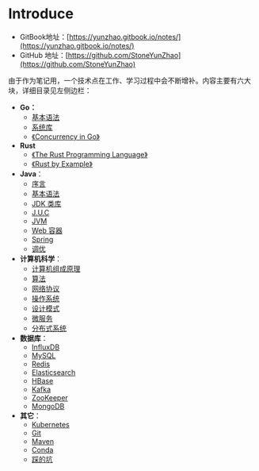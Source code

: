 # Introduce

* GitBook地址：[https://yunzhao.gitbook.io/notes/](https://yunzhao.gitbook.io/notes/)
* GitHub 地址：[https://github.com/StoneYunZhao](https://github.com/StoneYunZhao)

由于作为笔记用，一个技术点在工作、学习过程中会不断增补。内容主要有六大块，详细目录见左侧边栏：

* **Go：**
  * [基本语法](go/grammar/)
  * [系统库](go/system-library/)
  * [《Concurrency in Go》](go/concurrency-in-go.md)
* **Rust**
  * [《The Rust Programming Language》](rust/the-rust-programming-language.md)
  * [《Rust by Example》](rust/rust-by-example.md)
* **Java**：
  * [序言](java/preface.md)
  * [基本语法](java/grammar/)
  * [JDK 类库](java/class-libraries/)
  * [J.U.C](java/concurrency/)
  * [JVM](java/jvm/)
  * [Web 容器](java/web-container/)
  * [Spring](java/spring.md)
  * [调优](java/tuning/)
* **计算机科学**：
  * [计算机组成原理](computer-science/computer-organization.md)
  * [算法](computer-science/algorithm/)
  * [网络协议](computer-science/network-protocol/)
  * [操作系统](computer-science/linux/)
  * [设计模式](computer-science/design-patterns/)
  * [微服务](computer-science/microservice/)
  * [分布式系统](computer-science/distributed-system/)
* **数据库**：
  * [InfluxDB](database/influxdb/)
  * [MySQL](database/mysql/)
  * [Redis](database/basic.md)
  * [Elasticsearch](database/elasticsearch/)
  * [HBase](database/hbase.md)
  * [Kafka](database/kafka.md)
  * [ZooKeeper](database/zookeeper-1.md)
  * [MongoDB](database/mongodb.md)
* **其它**： 
  * [Kubernetes](other/kubernetes.md)
  * [Git](other/git.md)
  * [Maven](other/maven.md)
  * [Conda](other/anaconda-and-conda.md)
  * [踩的坑](other/fuck-shit/)

